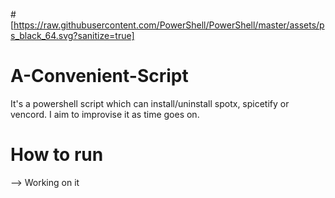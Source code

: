 #[https://raw.githubusercontent.com/PowerShell/PowerShell/master/assets/ps_black_64.svg?sanitize=true]
# A-Convenient-Script
It's a powershell script which can install/uninstall spotx, spicetify or vencord. I aim to improvise it as time goes on.

# How to run
--> Working on it
